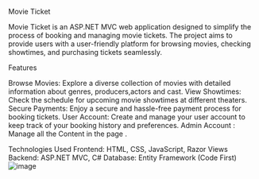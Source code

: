 Movie Ticket

Movie Ticket is an ASP.NET MVC web application designed to simplify the process of booking and managing movie tickets. The project aims to provide users with a user-friendly platform for browsing movies, checking showtimes, and purchasing tickets seamlessly.

Features

Browse Movies: Explore a diverse collection of movies with detailed information about genres, producers,actors and cast.
View Showtimes: Check the schedule for upcoming movie showtimes at different theaters.
Secure Payments: Enjoy a secure and hassle-free payment process for booking tickets.
User Account: Create and manage your user account to keep track of your booking history and preferences.
Admin Account : Manage all the Content in the page .

Technologies Used
Frontend: HTML, CSS, JavaScript, Razor Views
Backend: ASP.NET MVC, C#
Database: Entity Framework (Code First)
![image](https://github.com/nailaalissa/Movie-ticket/assets/132508789/c3b23417-f264-401d-8824-fbfaa22552eb)
